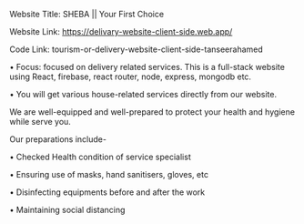 Website Title: SHEBA || Your First Choice 

Website Link: https://delivary-website-client-side.web.app/

Code Link: tourism-or-delivery-website-client-side-tanseerahamed

•	Focus: focused on delivery related services. This is a full-stack website using React, firebase, react router, node, express, mongodb etc.

•	You will get various house-related services directly from our website.

We are well-equipped and well-prepared to protect your health and hygiene while serve you. 

Our preparations include-

•	Checked Health condition of service specialist

•	Ensuring use of masks, hand sanitisers, gloves, etc

•	Disinfecting equipments before and after the work

•	Maintaining social distancing
